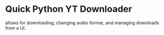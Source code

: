 # Quick Python YT Downloader
allows for downloading, changing audio format, and managing downloads from a UI.